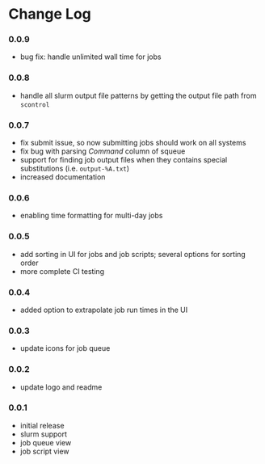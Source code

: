 # Change Log

### 0.0.9

-   bug fix: handle unlimited wall time for jobs

### 0.0.8

-   handle all slurm output file patterns by getting the output file path from `scontrol`

### 0.0.7

-   fix submit issue, so now submitting jobs should work on all systems
-   fix bug with parsing _Command_ column of squeue
-   support for finding job output files when they contains special substitutions
    (i.e. `output-%A.txt`)
-   increased documentation

### 0.0.6

-   enabling time formatting for multi-day jobs

### 0.0.5

-   add sorting in UI for jobs and job scripts; several options for sorting order
-   more complete CI testing

### 0.0.4

-   added option to extrapolate job run times in the UI

### 0.0.3

-   update icons for job queue

### 0.0.2

-   update logo and readme

### 0.0.1

-   initial release
-   slurm support
-   job queue view
-   job script view
